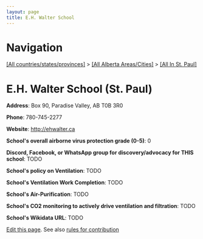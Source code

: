```yaml
---
layout: page
title: E.H. Walter School
---
```

# Navigation

[[All countries/states/provinces]](../../..) > [[All Alberta Areas/Cities]](../..) > [[All In St. Paul]](..)

# E.H. Walter School (St. Paul)

**Address**: Box 90, Paradise Valley, AB T0B 3R0

**Phone**: 780-745-2277

**Website**: <http://ehwalter.ca>

**School's overall airborne virus protection grade (0-5)**: 0

**Discord, Facebook, or WhatsApp group for discovery/advocacy for THIS school**: TODO

**School's policy on Ventilation**: TODO

**School's Ventilation Work Completion**: TODO

**School's Air-Purification**: TODO

**School's CO2 monitoring to actively drive ventilation and filtration**: TODO

**School's Wikidata URL**: TODO


[Edit this page](https://github.com/ventilate-schools/AB/edit/main/./St._Paul/E.H._Walter_School.md). See also [rules for contribution](../../../contribution-rules/)
